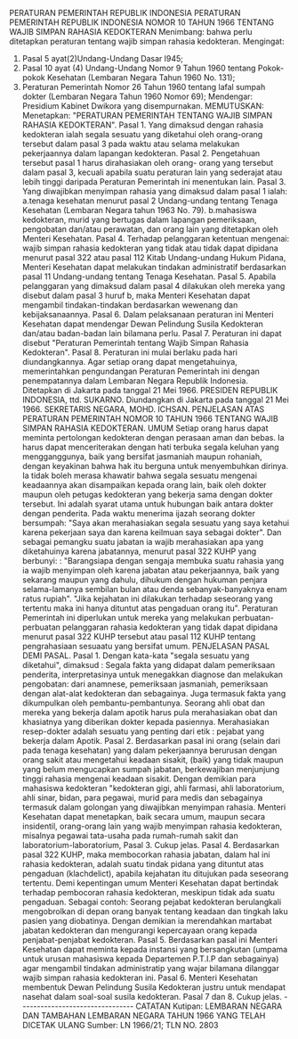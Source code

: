  PERATURAN PEMERINTAH REPUBLIK INDONESIA PERATURAN PEMERINTAH REPUBLIK INDONESIA NOMOR 10 TAHUN 1966 TENTANG WAJIB SIMPAN RAHASIA KEDOKTERAN
Menimbang:
 bahwa perlu ditetapkan peraturan tentang wajib simpan rahasia kedokteran. Mengingat:
1. Pasal 5 ayat(2)Undang-Undang Dasar l945;
2. Pasal 10 ayat (4) Undang-Undang Nomor 9 Tahun 1960 tentang Pokok-pokok Kesehatan (Lembaran Negara Tahun 1960 No. 131);
3. Peraturan Pemerintah Nomor 26 Tahun 1960 tentang lafal sumpah dokter (Lembaran Negara Tahun 1960 Nomor 69); Mendengar: Presidium Kabinet Dwikora yang disempurnakan.
MEMUTUSKAN:
 Menetapkan: "PERATURAN PEMERINTAH TENTANG WAJIB SIMPAN RAHASIA KEDOKTERAN". Pasal 1. Yang dimaksud dengan rahasia kedokteran ialah segala sesuatu yang diketahui oleh orang-orang tersebut dalam pasal 3 pada waktu atau selama melakukan pekerjaannya dalam lapangan kedokteran. Pasal 2. Pengetahuan tersebut pasal 1 harus dirahasiakan oleh orang- orang yang tersebut dalam pasal 3, kecuali apabila suatu peraturan lain yang sederajat atau lebih tinggi daripada Peraturan Pemerintah ini menentukan lain. Pasal 3. Yang diwajibkan menyimpan rahasia yang dimaksud dalam pasal 1 ialah:
a.tenaga kesehatan menurut pasal 2 Undang-undang tentang Tenaga Kesehatan (Lembaran Negara tahun 1963 No. 79).
b.mahasiswa kedokteran, murid yang bertugas dalam lapangan pemeriksaan, pengobatan dan/atau perawatan, dan orang lain yang ditetapkan oleh Menteri Kesehatan. Pasal 4. Terhadap pelanggaran ketentuan mengenai: wajib simpan rahasia kedokteran yang tidak atau tidak dapat dipidana menurut pasal 322 atau pasal 112 Kitab Undang-undang Hukum Pidana, Menteri Kesehatan dapat melakukan tindakan administratif berdasarkan pasal 11 Undang-undang tentang Tenaga Kesehatan. Pasal 5. Apabila pelanggaran yang dimaksud dalam pasal 4 dilakukan oleh mereka yang disebut dalam pasal 3 huruf b, maka Menteri Kesehatan dapat mengambil tindakan-tindakan berdasarkan wewenang dan kebijaksanaannya. Pasal 6. Dalam pelaksanaan peraturan ini Menteri Kesehatan dapat mendengar Dewan Pelindung Susila Kedokteran dan/atau badan-badan lain bilamana perlu. Pasal 7. Peraturan ini dapat disebut "Peraturan Pemerintah tentang Wajib Simpan Rahasia Kedokteran". Pasal 8. Peraturan ini mulai berlaku pada hari diundangkannya. Agar setiap orang dapat mengetahuinya, memerintahkan pengundangan Peraturan Pemerintah ini dengan penempatannya dalam Lembaran Negara Republik Indonesia. Ditetapkan di Jakarta pada tanggal 21 Mei 1966. PRESIDEN REPUBLIK INDONESIA, ttd. SUKARNO. Diundangkan di Jakarta pada tanggal 21 Mei 1966. SEKRETARIS NEGARA, MOHD. ICHSAN. PENJELASAN ATAS PERATURAN PEMERINTAH NOMOR 10 TAHUN 1966 TENTANG WAJIB SIMPAN RAHASIA KEDOKTERAN. UMUM Setiap orang harus dapat meminta pertolongan kedokteran dengan perasaan aman dan bebas. Ia harus dapat menceriterakan dengan hati terbuka segala keluhan yang mengganggunya, baik yang bersifat jasmaniah maupun rohaniah, dengan keyakinan bahwa hak itu berguna untuk menyembuhkan dirinya. Ia tidak boleh merasa khawatir bahwa segala sesuatu mengenai keadaannya akan disampaikan kepada orang lain, baik oleh dokter maupun oleh petugas kedokteran yang bekerja sama dengan dokter tersebut. Ini adalah syarat utama untuk hubungan baik antara dokter dengan penderita. Pada waktu menerima ijazah seorang dokter bersumpah: "Saya akan merahasiakan segala sesuatu yang saya ketahui karena pekerjaan saya dan karena keilmuan saya sebagai dokter". Dan sebagai pemangku suatu jabatan ia wajib merahasiakan apa yang diketahuinya karena jabatannya, menurut pasal 322 KUHP yang berbunyi: : "Barangsiapa dengan sengaja membuka suatu rahasia yang ia wajib menyimpan oleh karena jabatan atau pekerjaannya, baik yang sekarang maupun yang dahulu, dihukum dengan hukuman penjara selama-lamanya sembilan bulan atau denda sebanyak-banyaknya enam ratus rupiah". "Jika kejahatan ini dilakukan terhadap seseorang yang tertentu maka ini hanya dituntut atas pengaduan orang itu". Peraturan Pemerintah ini diperlukan untuk mereka yang melakukan perbuatan-perbuatan pelanggaran rahasia kedokteran yang tidak dapat dipidana menurut pasal 322 KUHP tersebut atau pasal 112 KUHP tentang pengrahasiaan sesuaatu yang bersifat umum. PENJELASAN PASAL DEMI PASAL. Pasal 1. Dengan kata-kata "segala sesuatu yang diketahui", dimaksud : Segala fakta yang didapat dalam pemeriksaan penderita, interpretasinya untuk menegakkan diagnose dan melakukan pengobatan: dari anamnese, pemeriksaan jasmaniah, pemeriksaan dengan alat-alat kedokteran dan sebagainya. Juga termasuk fakta yang dikumpulkan oleh pembantu-pembantunya. Seorang ahli obat dan mereka yang bekerja dalam apotik harus pula merahasiakan obat dan khasiatnya yang diberikan dokter kepada pasiennya. Merahasiakan resep-dokter adalah sesuatu yang penting dari etik : pejabat yang bekerja dalam Apotik. Pasal 2. Berdasarkan pasal ini orang (selain dari pada tenaga kesehatan) yang dalam pekerjaannya berurusan dengan orang sakit atau mengetahui keadaan sisakit, (baik) yang tidak maupun yang belum mengucapkan sumpah jabatan, berkewajiban menjunjung tinggi rahasia mengenai keadaan sisakit. Dengan demikian para mahasiswa kedokteran "kedokteran gigi, ahli farmasi, ahli laboratorium, ahli sinar, bidan, para pegawai, murid para medis dan sebagainya termasuk dalam golongan yang diwajibkan menyimpan rahasia. Menteri Kesehatan dapat menetapkan, baik secara umum, maupun secara insidentil, orang-orang lain yang wajib menyimpan rahasia kedokteran, misalnya pegawai tata-usaha pada rumah-rumah sakit dan laboratorium-laboratorium, Pasal 3. Cukup jelas. Pasal 4. Berdasarkan pasal 322 KUHP, maka membocorkan rahasia jabatan, dalam hal ini rahasia kedokteran, adalah suatu tindak pidana yang dituntut atas pengaduan (klachdelict), apabila kejahatan itu ditujukan pada seseorang tertentu. Demi kepentingan umum Menteri Kesehatan dapat bertindak terhadap pembocoran rahasia kedokteran, meskipun tidak ada suatu pengaduan. Sebagai contoh: Seorang pejabat kedokteran berulangkali mengobrolkan di depan orang banyak tentang keadaan dan tingkah laku pasien yang diobatinya. Dengan demikian ia merendahkan martabat jabatan kedokteran dan mengurangi kepercayaan orang kepada penjabat-penjabat kedokteran. Pasal 5. Berdasarkan pasal ini Menteri Kesehatan dapat meminta kepada instansi yang bersangkutan (umpama untuk urusan mahasiswa kepada Departemen P.T.I.P dan sebagainya) agar mengambil tindakan administratip yang wajar bilamana dilanggar wajib simpan rahasia kedokteran ini. Pasal 6. Menteri Kesehatan membentuk Dewan Pelindung Susila Kedokteran justru untuk mendapat nasehat dalam soal-soal susila kedokteran. Pasal 7 dan 8. Cukup jelas. -------------------------------- CATATAN Kutipan: LEMBARAN NEGARA DAN TAMBAHAN LEMBARAN NEGARA TAHUN 1966 YANG TELAH DICETAK ULANG Sumber: LN 1966/21; TLN NO. 2803